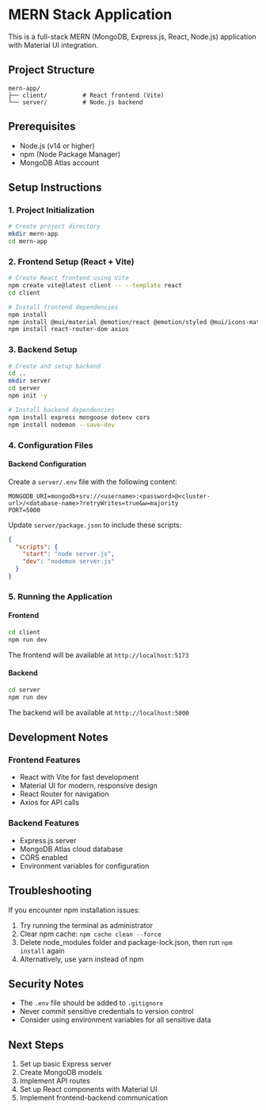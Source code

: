 # MERN Stack Application

This is a full-stack MERN (MongoDB, Express.js, React, Node.js) application with Material UI integration.

## Project Structure
```
mern-app/
├── client/          # React frontend (Vite)
└── server/          # Node.js backend
```

## Prerequisites
- Node.js (v14 or higher)
- npm (Node Package Manager)
- MongoDB Atlas account

## Setup Instructions

### 1. Project Initialization
```bash
# Create project directory
mkdir mern-app
cd mern-app
```

### 2. Frontend Setup (React + Vite)
```bash
# Create React frontend using Vite
npm create vite@latest client -- --template react
cd client

# Install frontend dependencies
npm install
npm install @mui/material @emotion/react @emotion/styled @mui/icons-material
npm install react-router-dom axios
```

### 3. Backend Setup
```bash
# Create and setup backend
cd ..
mkdir server
cd server
npm init -y

# Install backend dependencies
npm install express mongoose dotenv cors
npm install nodemon --save-dev
```

### 4. Configuration Files

#### Backend Configuration
Create a `server/.env` file with the following content:
```
MONGODB_URI=mongodb+srv://<username>:<password>@<cluster-url>/<database-name>?retryWrites=true&w=majority
PORT=5000
```

Update `server/package.json` to include these scripts:
```json
{
  "scripts": {
    "start": "node server.js",
    "dev": "nodemon server.js"
  }
}
```

### 5. Running the Application

#### Frontend
```bash
cd client
npm run dev
```
The frontend will be available at `http://localhost:5173`

#### Backend
```bash
cd server
npm run dev
```
The backend will be available at `http://localhost:5000`

## Development Notes

### Frontend Features
- React with Vite for fast development
- Material UI for modern, responsive design
- React Router for navigation
- Axios for API calls

### Backend Features
- Express.js server
- MongoDB Atlas cloud database
- CORS enabled
- Environment variables for configuration

## Troubleshooting

If you encounter npm installation issues:
1. Try running the terminal as administrator
2. Clear npm cache: `npm cache clean --force`
3. Delete node_modules folder and package-lock.json, then run `npm install` again
4. Alternatively, use yarn instead of npm

## Security Notes
- The `.env` file should be added to `.gitignore`
- Never commit sensitive credentials to version control
- Consider using environment variables for all sensitive data

## Next Steps
1. Set up basic Express server
2. Create MongoDB models
3. Implement API routes
4. Set up React components with Material UI
5. Implement frontend-backend communication 